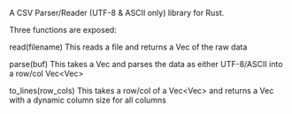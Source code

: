A CSV Parser/Reader (UTF-8 & ASCII only) library for Rust.

Three functions are exposed:

read(filename)
This reads a file and returns a Vec<u8> of the raw data

parse(buf)
This takes a Vec<u8> and parses the data as either UTF-8/ASCII into a row/col Vec<Vec<String>>

to_lines(row_cols)
This takes a row/col of a Vec<Vec<String>> and returns a Vec<String> with a dynamic column size for
all columns

